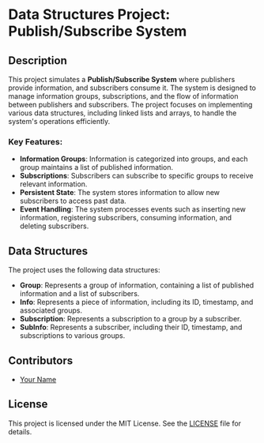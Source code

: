 # Data Structures Project: Publish/Subscribe System

## Description

This project simulates a **Publish/Subscribe System** where publishers provide information, and subscribers consume it. The system is designed to manage information groups, subscriptions, and the flow of information between publishers and subscribers. The project focuses on implementing various data structures, including linked lists and arrays, to handle the system's operations efficiently.

### Key Features:
- **Information Groups**: Information is categorized into groups, and each group maintains a list of published information.
- **Subscriptions**: Subscribers can subscribe to specific groups to receive relevant information.
- **Persistent State**: The system stores information to allow new subscribers to access past data.
- **Event Handling**: The system processes events such as inserting new information, registering subscribers, consuming information, and deleting subscribers.

## Data Structures

The project uses the following data structures:
- **Group**: Represents a group of information, containing a list of published information and a list of subscribers.
- **Info**: Represents a piece of information, including its ID, timestamp, and associated groups.
- **Subscription**: Represents a subscription to a group by a subscriber.
- **SubInfo**: Represents a subscriber, including their ID, timestamp, and subscriptions to various groups.

## Contributors

- [Your Name](https://github.com/noriana09)

## License

This project is licensed under the MIT License. See the [LICENSE](LICENSE) file for details.
